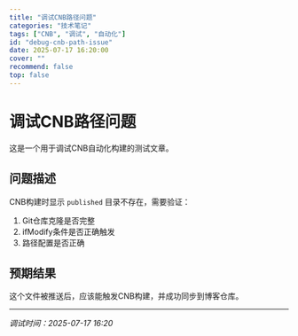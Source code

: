 ```yaml
---
title: "调试CNB路径问题"
categories: "技术笔记"
tags: ["CNB", "调试", "自动化"]
id: "debug-cnb-path-issue"
date: 2025-07-17 16:20:00
cover: ""
recommend: false
top: false
---
```


# 调试CNB路径问题

这是一个用于调试CNB自动化构建的测试文章。

## 问题描述

CNB构建时显示 `published` 目录不存在，需要验证：

1. Git仓库克隆是否完整
2. ifModify条件是否正确触发
3. 路径配置是否正确

## 预期结果

这个文件被推送后，应该能触发CNB构建，并成功同步到博客仓库。

---
*调试时间：2025-07-17 16:20* 